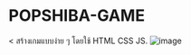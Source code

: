 # POPSHIBA-GAME
< สร้างเกมแบบง่าย ๆ โดยใช้ HTML CSS JS.
![image](https://i.ibb.co/BjSPgkp/shibagame.png)
